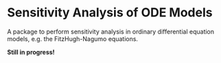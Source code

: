 Sensitivity Analysis of ODE Models
==============

A package to perform sensitivity analysis in ordinary differential equation models,
e.g. the FitzHugh-Nagumo equations.

**Still in progress!**